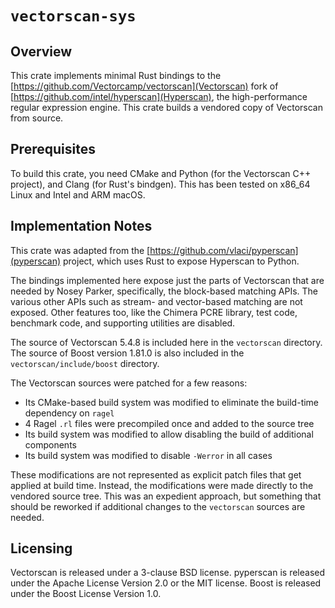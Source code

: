 # `vectorscan-sys`

## Overview
This crate implements minimal Rust bindings to the [https://github.com/Vectorcamp/vectorscan](Vectorscan) fork of [https://github.com/intel/hyperscan](Hyperscan), the high-performance regular expression engine.
This crate builds a vendored copy of Vectorscan from source.

## Prerequisites
To build this crate, you need CMake and Python (for the Vectorscan C++ project), and Clang (for Rust's bindgen).
This has been tested on x86_64 Linux and Intel and ARM macOS.

## Implementation Notes
This crate was adapted from the [https://github.com/vlaci/pyperscan](pyperscan) project, which uses Rust to expose Hyperscan to Python.

The bindings implemented here expose just the parts of Vectorscan that are needed by Nosey Parker, specifically, the block-based matching APIs.
The various other APIs such as stream- and vector-based matching are not exposed.
Other features too, like the Chimera PCRE library, test code, benchmark code, and supporting utilities are disabled.

The source of Vectorscan 5.4.8 is included here in the `vectorscan` directory.
The source of Boost version 1.81.0 is also included in the `vectorscan/include/boost` directory.

The Vectorscan sources were patched for a few reasons:

- Its CMake-based build system was modified to eliminate the build-time dependency on `ragel`
- 4 Ragel `.rl` files were precompiled once and added to the source tree
- Its build system was modified to allow disabling the build of additional components
- Its build system was modified to disable `-Werror` in all cases

These modifications are not represented as explicit patch files that get applied at build time.
Instead, the modifications were made directly to the vendored source tree.
This was an expedient approach, but something that should be reworked if additional changes to the `vectorscan` sources are needed.

## Licensing
Vectorscan is released under a 3-clause BSD license.
pyperscan is released under the Apache License Version 2.0 or the MIT license.
Boost is released under the Boost License Version 1.0.
